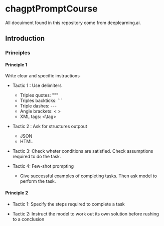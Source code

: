# chagptPromptCourse

All docuiment found in this repository come from deeplearning.ai.

## Introduction

### Principles

#### Principle 1

Write clear and specific instructions

- Tactic 1 : Use delimiters 
    - Triples quotes: """
    - Triples backticks: ´´´
    - Triple dashes: ---
    - Angle brackets: < >
    - XML tags: <tag> <\tag>

- Tactic 2 : Ask for structures outpout
    - JSON
    - HTML

- Tactic 3: Check wheter conditions are satisfied. Check assumptions required to do the task.

- Tactic 4: Few-shot prompting
    - Give successful examples of completing tasks. Then ask model to perform the task.

#### Principle 2
- Tactic 1: Specify the steps required to complete a task

- Tactic 2: Instruct the model to work out its own solution before rushing to a conclusion